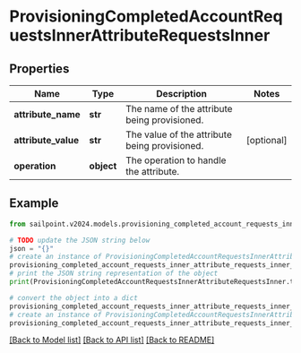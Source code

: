 # ProvisioningCompletedAccountRequestsInnerAttributeRequestsInner


## Properties

Name | Type | Description | Notes
------------ | ------------- | ------------- | -------------
**attribute_name** | **str** | The name of the attribute being provisioned. | 
**attribute_value** | **str** | The value of the attribute being provisioned. | [optional] 
**operation** | **object** | The operation to handle the attribute. | 

## Example

```python
from sailpoint.v2024.models.provisioning_completed_account_requests_inner_attribute_requests_inner import ProvisioningCompletedAccountRequestsInnerAttributeRequestsInner

# TODO update the JSON string below
json = "{}"
# create an instance of ProvisioningCompletedAccountRequestsInnerAttributeRequestsInner from a JSON string
provisioning_completed_account_requests_inner_attribute_requests_inner_instance = ProvisioningCompletedAccountRequestsInnerAttributeRequestsInner.from_json(json)
# print the JSON string representation of the object
print(ProvisioningCompletedAccountRequestsInnerAttributeRequestsInner.to_json())

# convert the object into a dict
provisioning_completed_account_requests_inner_attribute_requests_inner_dict = provisioning_completed_account_requests_inner_attribute_requests_inner_instance.to_dict()
# create an instance of ProvisioningCompletedAccountRequestsInnerAttributeRequestsInner from a dict
provisioning_completed_account_requests_inner_attribute_requests_inner_from_dict = ProvisioningCompletedAccountRequestsInnerAttributeRequestsInner.from_dict(provisioning_completed_account_requests_inner_attribute_requests_inner_dict)
```
[[Back to Model list]](../README.md#documentation-for-models) [[Back to API list]](../README.md#documentation-for-api-endpoints) [[Back to README]](../README.md)


